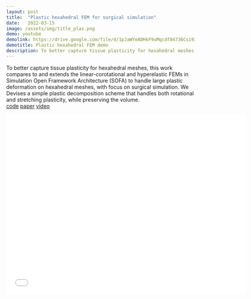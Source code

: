 ```yaml
---
layout: post
title:  "Plastic hexahedral FEM for surgical simulation"
date:   2022-03-15
image: /assets/img/title_plas.png
demo: youtube
demolink: https://drive.google.com/file/d/1pJaWYeADHkF9uMqcdf84736Csi9JmBhK/preview
demotitle: Plastic hexahedral FEM demo
description: To better capture tissue plasticity for hexahedral meshes, this work compares to and extends the linear-corotational and hyperelastic FEMs in Simulation Open Framework Architecture (SOFA) to handle large plastic deformation on hexahedral meshes.
---
```

<p class="intro">To better capture tissue plasticity for hexahedral meshes, this work compares to and extends the linear-corotational and hyperelastic FEMs in Simulation Open Framework Architecture (SOFA) to handle large plastic deformation on hexahedral meshes, with focus on surgical simulation. We Devises a simple plastic decomposition scheme that handles both rotational and stretching plasticity, while preserving the volume. <br />
	<a href="https://bitbucket.org/surflab/sofa_tips/src/master/">code</a>
	<a href="https://link.springer.com/chapter/10.1007/978-3-030-87202-1_55">paper</a> 
	<a href="https://drive.google.com/file/d/1pJaWYeADHkF9uMqcdf84736Csi9JmBhK/preview">video</a> </p>

<p align="center">
	<iframe width="640" height="480" src="{{page.demolink}}" title="{{page.title}}" frameborder="0" allow="accelerometer; autoplay; clipboard-write; encrypted-media; gyroscope; picture-in-picture" allowfullscreen></iframe>
</p>
